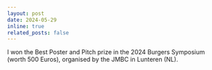 ```yaml
---
layout: post
date: 2024-05-29
inline: true
related_posts: false
---
```


I won the Best Poster and Pitch prize in the 2024 Burgers Symposium (worth 500 Euros), organised by the JMBC in Lunteren (NL).
